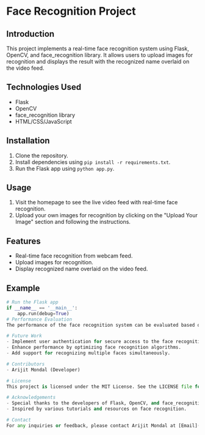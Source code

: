 # Face Recognition Project

## Introduction
This project implements a real-time face recognition system using Flask, OpenCV, and face_recognition library. It allows users to upload images for recognition and displays the result with the recognized name overlaid on the video feed.

## Technologies Used
- Flask
- OpenCV
- face_recognition library
- HTML/CSS/JavaScript

## Installation
1. Clone the repository.
2. Install dependencies using `pip install -r requirements.txt`.
3. Run the Flask app using `python app.py`.

## Usage
1. Visit the homepage to see the live video feed with real-time face recognition.
2. Upload your own images for recognition by clicking on the "Upload Your Image" section and following the instructions.

## Features
- Real-time face recognition from webcam feed.
- Upload images for recognition.
- Display recognized name overlaid on the video feed.

## Example
```python
# Run the Flask app
if __name__ == '__main__':
    app.run(debug=True)
# Performance Evaluation
The performance of the face recognition system can be evaluated based on accuracy and processing speed. Further optimizations and fine-tuning may be needed for specific use cases.

# Future Work
- Implement user authentication for secure access to the face recognition system.
- Enhance performance by optimizing face recognition algorithms.
- Add support for recognizing multiple faces simultaneously.

# Contributors
- Arijit Mondal (Developer)

# License
This project is licensed under the MIT License. See the LICENSE file for details.

# Acknowledgements
- Special thanks to the developers of Flask, OpenCV, and face_recognition library for their contributions.
- Inspired by various tutorials and resources on face recognition.

# Contact
For any inquiries or feedback, please contact Arijit Mondal at [Email](arijitmondal200430@gamil.com.)
